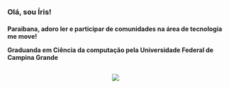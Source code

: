 ### Olá, sou Íris!


<h4>
  <p>Paraibana, adoro ler e participar de comunidades na área de tecnologia me move!
  <p>Graduanda em Ciência da computação pela Universidade Federal de Campina Grande<p>
</h4>



<h2  align="center"></h2>
<p align="center">
  <a target="_blank"href="https://www.linkedin.com/in/%C3%ADrisalmeida"><img src="https://img.shields.io/badge/linkedin-%230077B5.svg?&style=for-the-badge&logo=linkedin&logoColor=white" /></a>&nbsp;&nbsp;&nbsp;&nbsp;
</p>

